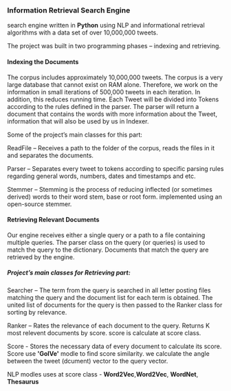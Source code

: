 <h3>Information Retrieval Search Engine</h3>


search engine written in **Python** using NLP and informational retrieval algorithms with a data set of over 10,000,000 tweets.

The project was built in two programming phases – indexing and retrieving.

<h4>Indexing the Documents</h4>

The corpus includes approximately 10,000,000 tweets. The corpus is a very large database that cannot exist on RAM alone. Therefore, we work on the information in small iterations of 500,000 tweets in each iteration. In addition, this reduces running time.
Each Tweet will be divided into Tokens according to the rules defined in the parser. The parser will return a document that contains the words with more information about the Tweet, information that will also be used by us in Indexer.


Some of the project’s main classes for this part:

ReadFile – Receives a path to the folder of the corpus, reads the files in it and separates the documents.

Parser – Separates every tweet to tokens according to specific parsing rules regarding general words, numbers, dates and timestamps and etc.

Stemmer – Stemming is the process of reducing inflected (or sometimes derived) words to their word stem, base or root form. implemented using an open-source stemmer.


<h4>Retrieving Relevant Documents </h4>

Our engine receives either a single query or a path to a file containing multiple queries. The parser class on the query (or queries) is used to match the query to the dictionary.
Documents that match the query are retrieved by the engine.

<h5>Project’s main classes for Retrieving part:</h5>

Searcher – The term from the query is searched in all letter posting files matching the query and the document list for each term is obtained. The united list of documents for the query is then passed to the Ranker class for sorting by relevance.

Ranker – Rates the relevance of each document to the query. Returns K most relevent documents by score. score is calculate at score class. 

Score - Stores the necessary data of every document to calculate its score. Score use **'GolVe'** modle to find score similarity. we calculate the angle between the tweet (dcument) vector to the query vector.

NLP modles uses at score class - **Word2Vec**,**Word2Vec**, **WordNet**, **Thesaurus**
